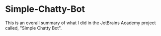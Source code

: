 # Simple-Chatty-Bot
This is an overall summary of what I did in the JetBrains Academy project called, "Simple Chatty Bot".
